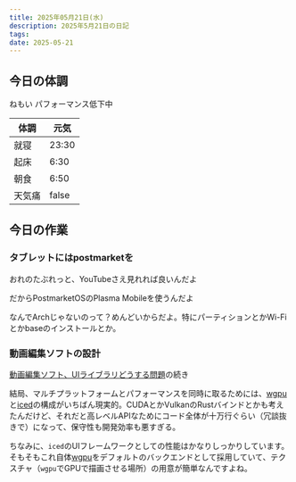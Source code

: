 ```yaml
---
title: 2025年05月21日(水)
description: 2025年5月21日の日記
tags: 
date: 2025-05-21
---
```


## 今日の体調
ねもい パフォーマンス低下中

| 体調  | 元気    |
| --- | ----- |
| 就寝  | 23:30 |
| 起床  | 6:30  |
| 朝食  | 6:50  |
| 天気痛 | false |

## 今日の作業
### タブレットにはpostmarketを
おれのたぶれっと、YouTubeさえ見れれば良いんだよ

だからPostmarketOSのPlasma Mobileを使うんだよ

なんでArchじゃないのって？めんどいからだよ。特にパーティションとかWi-Fiとかbaseのインストールとか。

### 動画編集ソフトの設計
[動画編集ソフト、UIライブラリどうする問題](2025-05-20.md#動画編集ソフト、UIライブラリどうする問題)の続き

結局、マルチプラットフォームとパフォーマンスを同時に取るためには、[wgpu](../../develop/Knowledge/libs/wgpu/wgpu.md)と[iced](../../develop/Knowledge/libs/ui/iced/iced.md)の構成がいちばん現実的。CUDAとかVulkanのRustバインドとかも考えたんだけど、それだと高レベルAPIなためにコード全体が十万行ぐらい（冗談抜きで）になって、保守性も開発効率も悪すぎる。

ちなみに、`iced`のUIフレームワークとしての性能はかなりしっかりしています。そもそもこれ自体[wgpu](../../develop/Knowledge/libs/wgpu/wgpu.md)をデフォルトのバックエンドとして採用していて、テクスチャ（`wgpu`でGPUで描画させる場所）の用意が簡単なんですよね。
